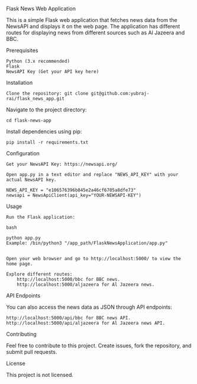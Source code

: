 Flask News Web Application

This is a simple Flask web application that fetches news data from the NewsAPI and displays it on the web page. The application has different routes for displaying news from different sources such as Al Jazeera and BBC.

Prerequisites

    Python (3.x recommended)
    Flask
    NewsAPI Key (Get your API key here)

Installation

    Clone the repository: git clone git@github.com:yubraj-rai/flask_news_app.git

Navigate to the project directory:

    cd flask-news-app

Install dependencies using pip:

    pip install -r requirements.txt
    

Configuration

    Get your NewsAPI Key: https://newsapi.org/

    Open app.py in a text editor and replace "NEWS_API_KEY" with your actual NewsAPI key.

    NEWS_API_KEY = "e106576396b845e2a46cf6705a8dfe73"
    newsapi = NewsApiClient(api_key="YOUR-NEWSAPI-KEY")

Usage

    Run the Flask application:

    bash

    python app.py
    Example: /bin/python3 "/app_path/FlaskNewsApplication/app.py"
    

    Open your web browser and go to http://localhost:5000/ to view the home page.

    Explore different routes:
        http://localhost:5000/bbc for BBC news.
        http://localhost:5000/aljazeera for Al Jazeera news.

API Endpoints

You can also access the news data as JSON through API endpoints:

    http://localhost:5000/api/bbc for BBC news API.
    http://localhost:5000/api/aljazeera for Al Jazeera news API.

Contributing

Feel free to contribute to this project. Create issues, fork the repository, and submit pull requests.

License

This project is not licensed.
